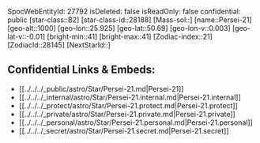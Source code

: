 ﻿---
location: [50.69,25.925,1000]
type: Star
tags:
- astro/Star

---
SpocWebEntityId: 27792
isDeleted: false
isReadOnly: false
confidential: public
[star-class::B2]
[star-class-id::28188]
[Mass-sol::]
[name::Persei-21]
[geo-alt::1000]
[geo-lon::25.925]
[geo-lat::50.69]
[geo-lon-v::0.003]
[geo-lat-v::-0.01]
[bright-min::41]
[bright-max::41]
[Zodiac-index::21]
[ZodiacId::28145]
[NextStarId::]



## Confidential Links & Embeds: 
- [[../../../_public/astro/Star/Persei-21.md|Persei-21]] 
- [[../../../_internal/astro/Star/Persei-21.internal.md|Persei-21.internal]] 
- [[../../../_protect/astro/Star/Persei-21.protect.md|Persei-21.protect]] 
- [[../../../_private/astro/Star/Persei-21.private.md|Persei-21.private]] 
- [[../../../_personal/astro/Star/Persei-21.personal.md|Persei-21.personal]] 
- [[../../../_secret/astro/Star/Persei-21.secret.md|Persei-21.secret]] 
